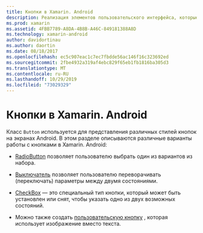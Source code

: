 ```yaml
---
title: Кнопки в Xamarin. Android
description: Реализация элементов пользовательского интерфейса, которые пользователь откасается для выполнения действия
ms.prod: xamarin
ms.assetid: 4FBB7789-A8DA-4B8B-A46C-849181388A8D
ms.technology: xamarin-android
author: davidortinau
ms.author: daortin
ms.date: 08/18/2017
ms.openlocfilehash: ec5c907eac1c7ec7fbdde56ac146f16c323692ed
ms.sourcegitcommit: 2fbe4932a319af4ebc829f65eb1fb1816ba305d3
ms.translationtype: MT
ms.contentlocale: ru-RU
ms.lasthandoff: 10/29/2019
ms.locfileid: "73029329"
---
```

# <a name="buttons-in-xamarinandroid"></a>Кнопки в Xamarin. Android

Класс `Button` используется для представления различных стилей кнопок на экранах Android. В этом разделе описываются различные варианты работы с кнопками в Xamarin. Android:

- [RadioButton](~/android/user-interface/controls/buttons/radio-button.md) позволяет пользователю выбрать один из вариантов из набора.

- [Выключатель](~/android/user-interface/controls/buttons/toggle-button.md) позволяет пользователю переворачивать (переключать) параметры между двумя состояниями.

- [CheckBox](~/android/user-interface/controls/buttons/check-box.md) — это специальный тип кнопки, который может быть установлен или снят, чтобы указать одно из двух возможных состояний.

- Можно также создать [пользовательскую кнопку](~/android/user-interface/controls/buttons/custom-button.md) , которая использует изображение вместо текста.
